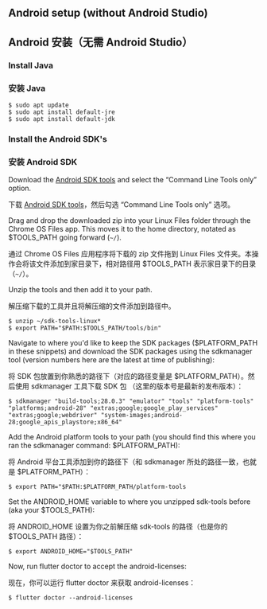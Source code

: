 ## Android setup (without Android Studio)

## Android 安装（无需 Android Studio）

### Install Java

### 安装 Java

```terminal
$ sudo apt update
$ sudo apt install default-jre
$ sudo apt install default-jdk
```

### Install the Android SDK's

### 安装 Android SDK

Download the [Android SDK tools]({{site.android-dev}}/studio/#downloads) and 
select the “Command Line Tools only” option.

下载 [Android SDK tools]({{site.android-dev}}/studio/#downloads)，然后勾选 “Command Line Tools only” 选项。

Drag and drop the downloaded zip into your Linux Files folder through the 
Chrome OS Files app. This moves it to the home directory, notated as
$TOOLS_PATH going forward (`~/`).

通过 Chrome OS Files 应用程序将下载的 zip 文件拖到 Linux Files 文件夹。本操作会将该文件添加到家目录下，相对路径用 $TOOLS_PATH 表示家目录下的目录（`~/`）。

Unzip the tools and then add it to your path.

解压缩下载的工具并且将解压缩的文件添加到路径中。

```terminal
$ unzip ~/sdk-tools-linux*
$ export PATH="$PATH:$TOOLS_PATH/tools/bin"
```

Navigate to where you'd like to keep the SDK packages
($PLATFORM_PATH in these snippets) and download the SDK
packages using the sdkmanager tool (version numbers here are 
the latest at time of publishing):

将 SDK 包放置到你熟悉的路径下（对应的路径变量是 $PLATFORM_PATH）。然后使用 sdkmanager 工具下载 SDK 包 （这里的版本号是最新的发布版本）：

```terminal
$ sdkmanager "build-tools;28.0.3" "emulator" "tools" "platform-tools" 
"platforms;android-28" "extras;google;google_play_services" 
"extras;google;webdriver" "system-images;android-28;google_apis_playstore;x86_64"
```

Add the Android platform tools to your path (you should find this where you 
ran the sdkmanager command: $PLATFORM_PATH):

将 Android 平台工具添加到你的路径下（和 sdkmanager 所处的路径一致，也就是 $PLATFORM_PATH）：

```terminal
$ export PATH="$PATH:$PLATFORM_PATH/platform-tools
```

Set the ANDROID_HOME variable to where you unzipped sdk-tools before (aka 
your $TOOLS_PATH):

将 ANDROID_HOME 设置为你之前解压缩 sdk-tools 的路径（也是你的 $TOOLS_PATH 路径）：

```terminal
$ export ANDROID_HOME="$TOOLS_PATH"
```

Now, run flutter doctor to accept the android-licenses:

现在，你可以运行 flutter doctor 来获取 android-licenses：

```terminal
$ flutter doctor --android-licenses
```